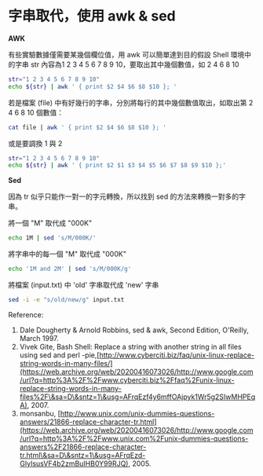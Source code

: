 # 字串取代，使用 awk & sed

**AWK**

有些實驗數據僅需要某幾個欄位值，用 awk 可以簡單達到目的假設 Shell 環境中的字串 str 內容為1 2 3 4 5 6 7 8 9 10，要取出其中幾個數值，如 2 4 6 8 10

```bash
str="1 2 3 4 5 6 7 8 9 10"
echo ${str} | awk ' { print $2 $4 $6 $8 $10 }; '
```

若是檔案 (file) 中有好幾行的字串，分別將每行的其中幾個數值取出，如取出第 2 4 6 8 10 個數值：

```bash
cat file | awk ' { print $2 $4 $6 $8 $10 }; '
```

或是要調換 1 與 2

```bash
str="1 2 3 4 5 6 7 8 9 10"
echo ${str} | awk ' { print $2 $1 $3 $4 $5 $6 $7 $8 $9 $10 };'
```

**Sed**

因為 tr 似乎只能作一對一的字元轉換，所以找到 sed 的方法來轉換一對多的字串。

將一個 "M" 取代成 "000K"

```bash
echo 1M | sed 's/M/000K/'
```

將字串中的每一個 "M" 取代成 "000K"

```bash
echo '1M and 2M' | sed 's/M/000K/g'
```

將檔案 (input.txt) 中 'old' 字串取代成 'new' 字串

```bash
sed -i -e "s/old/new/g" input.txt
```

Reference:

1. Dale Dougherty & Arnold Robbins, sed & awk, Second Edition, O'Reilly, March 1997.
2. Vivek Gite, Bash Shell: Replace a string with another string in all files using sed and perl -pie,[http://www.cyberciti.biz/faq/unix-linux-replace-string-words-in-many-files/](https://web.archive.org/web/20200416073026/http://www.google.com/url?q=http%3A%2F%2Fwww.cyberciti.biz%2Ffaq%2Funix-linux-replace-string-words-in-many-files%2F\&sa=D\&sntz=1\&usg=AFrqEzf4y6mffOAjpyk1Wr5g2SIwMHPEqA), 2007.
3. monsanbu, [http://www.unix.com/unix-dummies-questions-answers/21866-replace-character-tr.html](https://web.archive.org/web/20200416073026/http://www.google.com/url?q=http%3A%2F%2Fwww.unix.com%2Funix-dummies-questions-answers%2F21866-replace-character-tr.html\&sa=D\&sntz=1\&usg=AFrqEzd-GlyIsusVF4b2zmBuIHB0Y99RJQ), 2005.


